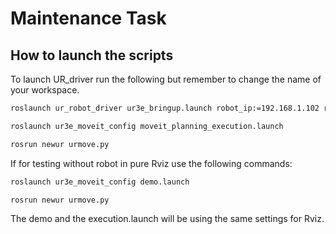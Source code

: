 # Maintenance Task
## How to launch the scripts
To launch UR_driver run the following but remember to change the name of your workspace. 
```bash
roslaunch ur_robot_driver ur3e_bringup.launch robot_ip:=192.168.1.102 robot_description_file:=$HOME/ws_ur/src/ur3e_moveit_config/launch/load_ur3e.launch
```
```bash
roslaunch ur3e_moveit_config moveit_planning_execution.launch 
```
```bash 
rosrun newur urmove.py 
```
If for testing without robot in pure Rviz use the following commands: 
```bash 
roslaunch ur3e_moveit_config demo.launch
```
```bash 
rosrun newur urmove.py 
```
The demo and the execution.launch will be using the same settings for Rviz. 